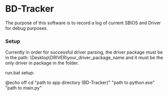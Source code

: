 # BD-Tracker
The purpose of this software is to record a log of current SBIOS and Driver for debug purposes.  

### Setup 
Currently in order for successful driver parsing, the driver package must be in the path: \Desktop\DRIVER\your_driver_package_name and it must be the only driver in package in the folder.


run.bat setup:

@echo off
cd "path to app directory (BD-Tracker)"
"path to python.exe" "path to main.py"

